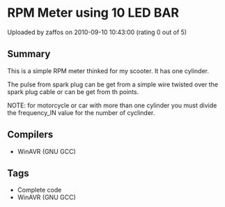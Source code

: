 # RPM Meter using 10 LED BAR

Uploaded by zaffos on 2010-09-10 10:43:00 (rating 0 out of 5)

## Summary

This is a simple RPM meter thinked for my scooter. It has one cylinder.  

The pulse from spark plug can be get from a simple wire twisted over the spark plug cable or can be get from th points.


NOTE: for motorcycle or car with more than one cylinder you must divide the frequency\_IN value for the number of cyclinder.

## Compilers

- WinAVR (GNU GCC)

## Tags

- Complete code
- WinAVR (GNU GCC)
